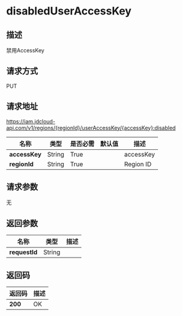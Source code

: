 # disabledUserAccessKey


## 描述
禁用AccessKey

## 请求方式
PUT

## 请求地址
https://iam.jdcloud-api.com/v1/regions/{regionId}/userAccessKey/{accessKey}:disabled

|名称|类型|是否必需|默认值|描述|
|---|---|---|---|---|
|**accessKey**|String|True| |accessKey|
|**regionId**|String|True| |Region ID|

## 请求参数
无


## 返回参数
|名称|类型|描述|
|---|---|---|
|**requestId**|String| |


## 返回码
|返回码|描述|
|---|---|
|**200**|OK|
